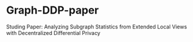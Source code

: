 # Graph-DDP-paper
Studing Paper: Analyzing Subgraph Statistics from Extended Local Views with Decentralized Differential Privacy
